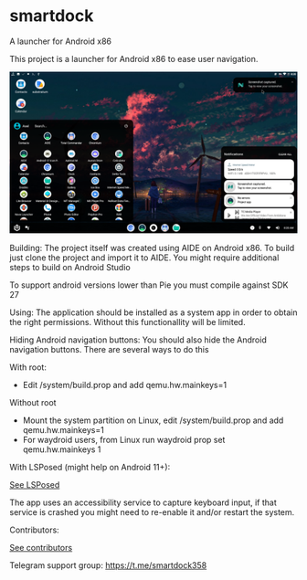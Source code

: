 # smartdock
A launcher for Android x86

This project is a launcher for Android x86 to ease user navigation.

![Screenshot](screenshot.png)

Building:
The project itself was created using AIDE on Android x86. To build just clone the project and import it to AIDE.
You might require additional steps to build on Android Studio

To support android versions lower than Pie you must compile against SDK 27

Using:
The application should be installed as a system app in order to obtain the right permissions.
Without this functionallity will be limited.

Hiding Android navigation buttons:
You should also hide the Android navigation buttons. There are several ways to do this

With root:
- Edit /system/build.prop and add qemu.hw.mainkeys=1

Without root
- Mount the system partition on Linux, edit /system/build.prop and add qemu.hw.mainkeys=1  
- For waydroid users, from Linux run waydroid prop set qemu.hw.mainkeys 1

With LSPosed (might help on Android 11+):

[See LSPosed](LSPosed.md)

The app uses an accessibility service to capture keyboard input, if that service is crashed you might need to re-enable it and/or restart the system.

Contributors:

[See contributors](Contributors.md)

Telegram support group: https://t.me/smartdock358

